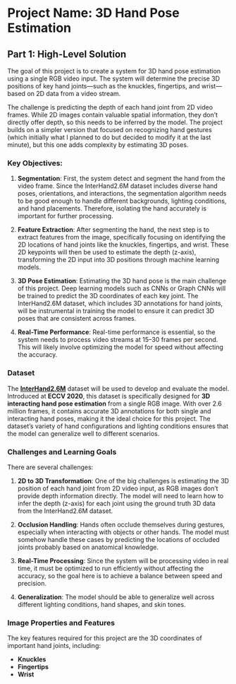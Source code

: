 # Project Name: 3D Hand Pose Estimation

## Part 1: High-Level Solution

The goal of this project is to create a system for 3D hand pose estimation using a single RGB video input. The system will determine the precise 3D positions of key hand joints—such as the knuckles, fingertips, and wrist—based on 2D data from a video stream. 

The challenge is predicting the depth of each hand joint from 2D video frames. While 2D images contain valuable spatial information, they don’t directly offer depth, so this needs to be inferred by the model. The project builds on a simpler version that focused on recognizing hand gestures (which initially what I planned to do but decided to modify it at the last minute), but this one adds complexity by estimating 3D poses.

### Key Objectives:
1. **Segmentation**:
   First, the system detect and segment the hand from the video frame. Since the InterHand2.6M dataset includes diverse hand poses, orientations, and interactions, the segmentation algorithm needs to be good enough to handle different backgrounds, lighting conditions, and hand placements. Therefore, isolating the hand accurately is important for further processing.

2. **Feature Extraction**:
   After segmenting the hand, the next step is to extract features from the image, specifically focusing on identifying the 2D locations of hand joints like the knuckles, fingertips, and wrist. These 2D keypoints will then be used to estimate the depth (z-axis), transforming the 2D input into 3D positions through machine learning models.

3. **3D Pose Estimation**:
   Estimating the 3D hand pose is the main challenge of this project. Deep learning models such as CNNs or Graph CNNs will be trained to predict the 3D coordinates of each key joint. The InterHand2.6M dataset, which includes 3D annotations for hand joints, will be instrumental in training the model to ensure it can predict 3D poses that are consistent across frames.

4. **Real-Time Performance**:
   Real-time performance is essential, so the system needs to process video streams at 15–30 frames per second. This will likely involve optimizing the model for speed without affecting the accuracy.

### Dataset

The **[InterHand2.6M](https://mks0601.github.io/InterHand2.6M/)** dataset will be used to develop and evaluate the model. Introduced at **ECCV 2020**, this dataset is specifically designed for **3D interacting hand pose estimation** from a single RGB image. With over 2.6 million frames, it contains accurate 3D annotations for both single and interacting hand poses, making it the ideal choice for this project. The dataset’s variety of hand configurations and lighting conditions ensures that the model can generalize well to different scenarios.

### Challenges and Learning Goals

There are several challenges:

1. **2D to 3D Transformation**:
   One of the big challenges is estimating the 3D position of each hand joint from 2D video input, as RGB images don’t provide depth information directly. The model will need to learn how to infer the depth (z-axis) for each joint using the ground truth 3D data from the InterHand2.6M dataset.

2. **Occlusion Handling**:
   Hands often occlude themselves during gestures, especially when interacting with objects or other hands. The model must somehow handle these cases by predicting the locations of occluded joints probably based on anatomical knowledge.

3. **Real-Time Processing**:
   Since the system will be processing video in real time, it must be optimized to run efficiently without affecting the accuracy, so the goal here is to achieve a balance between speed and precision.

4. **Generalization**:
   The model should be able to generalize well across different lighting conditions, hand shapes, and skin tones.

### Image Properties and Features

The key features required for this project are the 3D coordinates of important hand joints, including:
- **Knuckles**
- **Fingertips**
- **Wrist**

